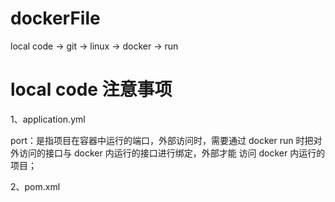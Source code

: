 # dockerFile
local code -> git -> linux -> docker -> run

# local code 注意事项
1、application.yml 
   
   port：是指项目在容器中运行的端口，外部访问时，需要通过 docker 
   run 时把对外访问的接口与 docker 内运行的接口进行绑定，外部才能
   访问 docker 内运行的项目；

2、pom.xml

    
   